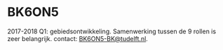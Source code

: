 # BK6ON5
2017-2018 Q1: gebiedsontwikkeling. Samenwerking tussen de 9 rollen is zeer belangrijk. contact: BK6ON5-BK@tudelft.nl.
